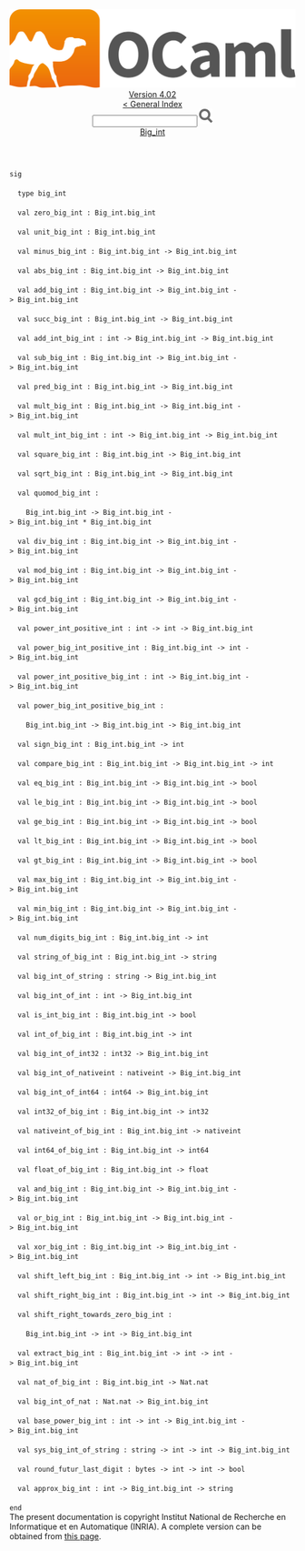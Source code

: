 <!-- ((! set title API !)) ((! set documentation !)) ((! set api !)) ((! set nobreadcrumb !)) -->
<div class="api"><header><nav class="toc brand"><a class="brand" href="https://ocaml.org/"><img src="colour-logo-gray.svg" class="svg" alt="OCaml"></a></nav><nav class="toc"><div class="toc_version"><a href="/docs" id="version-select">Version 4.02</a></div><a href="index.html">&lt; General Index</a><div class="api_search"><input type="text" name="apisearch" id="api_search" oninput="mySearch(false);" onkeypress="this.oninput();" onclick="this.oninput();" onpaste="this.oninput();">
<img src="search_icon.svg" alt="Search" class="svg" onclick="mySearch(false)"></div>
<div id="search_results"></div><div class="toc_title"><a href="Big_int.html">Big_int</a></div><ul></ul></nav></header>
<code class="code"><span class="keyword">sig</span><br>
&nbsp;&nbsp;<span class="keyword">type</span>&nbsp;big_int<br>
&nbsp;&nbsp;<span class="keyword">val</span>&nbsp;zero_big_int&nbsp;:&nbsp;<span class="constructor">Big_int</span>.big_int<br>
&nbsp;&nbsp;<span class="keyword">val</span>&nbsp;unit_big_int&nbsp;:&nbsp;<span class="constructor">Big_int</span>.big_int<br>
&nbsp;&nbsp;<span class="keyword">val</span>&nbsp;minus_big_int&nbsp;:&nbsp;<span class="constructor">Big_int</span>.big_int&nbsp;<span class="keywordsign">-&gt;</span>&nbsp;<span class="constructor">Big_int</span>.big_int<br>
&nbsp;&nbsp;<span class="keyword">val</span>&nbsp;abs_big_int&nbsp;:&nbsp;<span class="constructor">Big_int</span>.big_int&nbsp;<span class="keywordsign">-&gt;</span>&nbsp;<span class="constructor">Big_int</span>.big_int<br>
&nbsp;&nbsp;<span class="keyword">val</span>&nbsp;add_big_int&nbsp;:&nbsp;<span class="constructor">Big_int</span>.big_int&nbsp;<span class="keywordsign">-&gt;</span>&nbsp;<span class="constructor">Big_int</span>.big_int&nbsp;<span class="keywordsign">-&gt;</span>&nbsp;<span class="constructor">Big_int</span>.big_int<br>
&nbsp;&nbsp;<span class="keyword">val</span>&nbsp;succ_big_int&nbsp;:&nbsp;<span class="constructor">Big_int</span>.big_int&nbsp;<span class="keywordsign">-&gt;</span>&nbsp;<span class="constructor">Big_int</span>.big_int<br>
&nbsp;&nbsp;<span class="keyword">val</span>&nbsp;add_int_big_int&nbsp;:&nbsp;int&nbsp;<span class="keywordsign">-&gt;</span>&nbsp;<span class="constructor">Big_int</span>.big_int&nbsp;<span class="keywordsign">-&gt;</span>&nbsp;<span class="constructor">Big_int</span>.big_int<br>
&nbsp;&nbsp;<span class="keyword">val</span>&nbsp;sub_big_int&nbsp;:&nbsp;<span class="constructor">Big_int</span>.big_int&nbsp;<span class="keywordsign">-&gt;</span>&nbsp;<span class="constructor">Big_int</span>.big_int&nbsp;<span class="keywordsign">-&gt;</span>&nbsp;<span class="constructor">Big_int</span>.big_int<br>
&nbsp;&nbsp;<span class="keyword">val</span>&nbsp;pred_big_int&nbsp;:&nbsp;<span class="constructor">Big_int</span>.big_int&nbsp;<span class="keywordsign">-&gt;</span>&nbsp;<span class="constructor">Big_int</span>.big_int<br>
&nbsp;&nbsp;<span class="keyword">val</span>&nbsp;mult_big_int&nbsp;:&nbsp;<span class="constructor">Big_int</span>.big_int&nbsp;<span class="keywordsign">-&gt;</span>&nbsp;<span class="constructor">Big_int</span>.big_int&nbsp;<span class="keywordsign">-&gt;</span>&nbsp;<span class="constructor">Big_int</span>.big_int<br>
&nbsp;&nbsp;<span class="keyword">val</span>&nbsp;mult_int_big_int&nbsp;:&nbsp;int&nbsp;<span class="keywordsign">-&gt;</span>&nbsp;<span class="constructor">Big_int</span>.big_int&nbsp;<span class="keywordsign">-&gt;</span>&nbsp;<span class="constructor">Big_int</span>.big_int<br>
&nbsp;&nbsp;<span class="keyword">val</span>&nbsp;square_big_int&nbsp;:&nbsp;<span class="constructor">Big_int</span>.big_int&nbsp;<span class="keywordsign">-&gt;</span>&nbsp;<span class="constructor">Big_int</span>.big_int<br>
&nbsp;&nbsp;<span class="keyword">val</span>&nbsp;sqrt_big_int&nbsp;:&nbsp;<span class="constructor">Big_int</span>.big_int&nbsp;<span class="keywordsign">-&gt;</span>&nbsp;<span class="constructor">Big_int</span>.big_int<br>
&nbsp;&nbsp;<span class="keyword">val</span>&nbsp;quomod_big_int&nbsp;:<br>
&nbsp;&nbsp;&nbsp;&nbsp;<span class="constructor">Big_int</span>.big_int&nbsp;<span class="keywordsign">-&gt;</span>&nbsp;<span class="constructor">Big_int</span>.big_int&nbsp;<span class="keywordsign">-&gt;</span>&nbsp;<span class="constructor">Big_int</span>.big_int&nbsp;*&nbsp;<span class="constructor">Big_int</span>.big_int<br>
&nbsp;&nbsp;<span class="keyword">val</span>&nbsp;div_big_int&nbsp;:&nbsp;<span class="constructor">Big_int</span>.big_int&nbsp;<span class="keywordsign">-&gt;</span>&nbsp;<span class="constructor">Big_int</span>.big_int&nbsp;<span class="keywordsign">-&gt;</span>&nbsp;<span class="constructor">Big_int</span>.big_int<br>
&nbsp;&nbsp;<span class="keyword">val</span>&nbsp;mod_big_int&nbsp;:&nbsp;<span class="constructor">Big_int</span>.big_int&nbsp;<span class="keywordsign">-&gt;</span>&nbsp;<span class="constructor">Big_int</span>.big_int&nbsp;<span class="keywordsign">-&gt;</span>&nbsp;<span class="constructor">Big_int</span>.big_int<br>
&nbsp;&nbsp;<span class="keyword">val</span>&nbsp;gcd_big_int&nbsp;:&nbsp;<span class="constructor">Big_int</span>.big_int&nbsp;<span class="keywordsign">-&gt;</span>&nbsp;<span class="constructor">Big_int</span>.big_int&nbsp;<span class="keywordsign">-&gt;</span>&nbsp;<span class="constructor">Big_int</span>.big_int<br>
&nbsp;&nbsp;<span class="keyword">val</span>&nbsp;power_int_positive_int&nbsp;:&nbsp;int&nbsp;<span class="keywordsign">-&gt;</span>&nbsp;int&nbsp;<span class="keywordsign">-&gt;</span>&nbsp;<span class="constructor">Big_int</span>.big_int<br>
&nbsp;&nbsp;<span class="keyword">val</span>&nbsp;power_big_int_positive_int&nbsp;:&nbsp;<span class="constructor">Big_int</span>.big_int&nbsp;<span class="keywordsign">-&gt;</span>&nbsp;int&nbsp;<span class="keywordsign">-&gt;</span>&nbsp;<span class="constructor">Big_int</span>.big_int<br>
&nbsp;&nbsp;<span class="keyword">val</span>&nbsp;power_int_positive_big_int&nbsp;:&nbsp;int&nbsp;<span class="keywordsign">-&gt;</span>&nbsp;<span class="constructor">Big_int</span>.big_int&nbsp;<span class="keywordsign">-&gt;</span>&nbsp;<span class="constructor">Big_int</span>.big_int<br>
&nbsp;&nbsp;<span class="keyword">val</span>&nbsp;power_big_int_positive_big_int&nbsp;:<br>
&nbsp;&nbsp;&nbsp;&nbsp;<span class="constructor">Big_int</span>.big_int&nbsp;<span class="keywordsign">-&gt;</span>&nbsp;<span class="constructor">Big_int</span>.big_int&nbsp;<span class="keywordsign">-&gt;</span>&nbsp;<span class="constructor">Big_int</span>.big_int<br>
&nbsp;&nbsp;<span class="keyword">val</span>&nbsp;sign_big_int&nbsp;:&nbsp;<span class="constructor">Big_int</span>.big_int&nbsp;<span class="keywordsign">-&gt;</span>&nbsp;int<br>
&nbsp;&nbsp;<span class="keyword">val</span>&nbsp;compare_big_int&nbsp;:&nbsp;<span class="constructor">Big_int</span>.big_int&nbsp;<span class="keywordsign">-&gt;</span>&nbsp;<span class="constructor">Big_int</span>.big_int&nbsp;<span class="keywordsign">-&gt;</span>&nbsp;int<br>
&nbsp;&nbsp;<span class="keyword">val</span>&nbsp;eq_big_int&nbsp;:&nbsp;<span class="constructor">Big_int</span>.big_int&nbsp;<span class="keywordsign">-&gt;</span>&nbsp;<span class="constructor">Big_int</span>.big_int&nbsp;<span class="keywordsign">-&gt;</span>&nbsp;bool<br>
&nbsp;&nbsp;<span class="keyword">val</span>&nbsp;le_big_int&nbsp;:&nbsp;<span class="constructor">Big_int</span>.big_int&nbsp;<span class="keywordsign">-&gt;</span>&nbsp;<span class="constructor">Big_int</span>.big_int&nbsp;<span class="keywordsign">-&gt;</span>&nbsp;bool<br>
&nbsp;&nbsp;<span class="keyword">val</span>&nbsp;ge_big_int&nbsp;:&nbsp;<span class="constructor">Big_int</span>.big_int&nbsp;<span class="keywordsign">-&gt;</span>&nbsp;<span class="constructor">Big_int</span>.big_int&nbsp;<span class="keywordsign">-&gt;</span>&nbsp;bool<br>
&nbsp;&nbsp;<span class="keyword">val</span>&nbsp;lt_big_int&nbsp;:&nbsp;<span class="constructor">Big_int</span>.big_int&nbsp;<span class="keywordsign">-&gt;</span>&nbsp;<span class="constructor">Big_int</span>.big_int&nbsp;<span class="keywordsign">-&gt;</span>&nbsp;bool<br>
&nbsp;&nbsp;<span class="keyword">val</span>&nbsp;gt_big_int&nbsp;:&nbsp;<span class="constructor">Big_int</span>.big_int&nbsp;<span class="keywordsign">-&gt;</span>&nbsp;<span class="constructor">Big_int</span>.big_int&nbsp;<span class="keywordsign">-&gt;</span>&nbsp;bool<br>
&nbsp;&nbsp;<span class="keyword">val</span>&nbsp;max_big_int&nbsp;:&nbsp;<span class="constructor">Big_int</span>.big_int&nbsp;<span class="keywordsign">-&gt;</span>&nbsp;<span class="constructor">Big_int</span>.big_int&nbsp;<span class="keywordsign">-&gt;</span>&nbsp;<span class="constructor">Big_int</span>.big_int<br>
&nbsp;&nbsp;<span class="keyword">val</span>&nbsp;min_big_int&nbsp;:&nbsp;<span class="constructor">Big_int</span>.big_int&nbsp;<span class="keywordsign">-&gt;</span>&nbsp;<span class="constructor">Big_int</span>.big_int&nbsp;<span class="keywordsign">-&gt;</span>&nbsp;<span class="constructor">Big_int</span>.big_int<br>
&nbsp;&nbsp;<span class="keyword">val</span>&nbsp;num_digits_big_int&nbsp;:&nbsp;<span class="constructor">Big_int</span>.big_int&nbsp;<span class="keywordsign">-&gt;</span>&nbsp;int<br>
&nbsp;&nbsp;<span class="keyword">val</span>&nbsp;string_of_big_int&nbsp;:&nbsp;<span class="constructor">Big_int</span>.big_int&nbsp;<span class="keywordsign">-&gt;</span>&nbsp;string<br>
&nbsp;&nbsp;<span class="keyword">val</span>&nbsp;big_int_of_string&nbsp;:&nbsp;string&nbsp;<span class="keywordsign">-&gt;</span>&nbsp;<span class="constructor">Big_int</span>.big_int<br>
&nbsp;&nbsp;<span class="keyword">val</span>&nbsp;big_int_of_int&nbsp;:&nbsp;int&nbsp;<span class="keywordsign">-&gt;</span>&nbsp;<span class="constructor">Big_int</span>.big_int<br>
&nbsp;&nbsp;<span class="keyword">val</span>&nbsp;is_int_big_int&nbsp;:&nbsp;<span class="constructor">Big_int</span>.big_int&nbsp;<span class="keywordsign">-&gt;</span>&nbsp;bool<br>
&nbsp;&nbsp;<span class="keyword">val</span>&nbsp;int_of_big_int&nbsp;:&nbsp;<span class="constructor">Big_int</span>.big_int&nbsp;<span class="keywordsign">-&gt;</span>&nbsp;int<br>
&nbsp;&nbsp;<span class="keyword">val</span>&nbsp;big_int_of_int32&nbsp;:&nbsp;int32&nbsp;<span class="keywordsign">-&gt;</span>&nbsp;<span class="constructor">Big_int</span>.big_int<br>
&nbsp;&nbsp;<span class="keyword">val</span>&nbsp;big_int_of_nativeint&nbsp;:&nbsp;nativeint&nbsp;<span class="keywordsign">-&gt;</span>&nbsp;<span class="constructor">Big_int</span>.big_int<br>
&nbsp;&nbsp;<span class="keyword">val</span>&nbsp;big_int_of_int64&nbsp;:&nbsp;int64&nbsp;<span class="keywordsign">-&gt;</span>&nbsp;<span class="constructor">Big_int</span>.big_int<br>
&nbsp;&nbsp;<span class="keyword">val</span>&nbsp;int32_of_big_int&nbsp;:&nbsp;<span class="constructor">Big_int</span>.big_int&nbsp;<span class="keywordsign">-&gt;</span>&nbsp;int32<br>
&nbsp;&nbsp;<span class="keyword">val</span>&nbsp;nativeint_of_big_int&nbsp;:&nbsp;<span class="constructor">Big_int</span>.big_int&nbsp;<span class="keywordsign">-&gt;</span>&nbsp;nativeint<br>
&nbsp;&nbsp;<span class="keyword">val</span>&nbsp;int64_of_big_int&nbsp;:&nbsp;<span class="constructor">Big_int</span>.big_int&nbsp;<span class="keywordsign">-&gt;</span>&nbsp;int64<br>
&nbsp;&nbsp;<span class="keyword">val</span>&nbsp;float_of_big_int&nbsp;:&nbsp;<span class="constructor">Big_int</span>.big_int&nbsp;<span class="keywordsign">-&gt;</span>&nbsp;float<br>
&nbsp;&nbsp;<span class="keyword">val</span>&nbsp;and_big_int&nbsp;:&nbsp;<span class="constructor">Big_int</span>.big_int&nbsp;<span class="keywordsign">-&gt;</span>&nbsp;<span class="constructor">Big_int</span>.big_int&nbsp;<span class="keywordsign">-&gt;</span>&nbsp;<span class="constructor">Big_int</span>.big_int<br>
&nbsp;&nbsp;<span class="keyword">val</span>&nbsp;or_big_int&nbsp;:&nbsp;<span class="constructor">Big_int</span>.big_int&nbsp;<span class="keywordsign">-&gt;</span>&nbsp;<span class="constructor">Big_int</span>.big_int&nbsp;<span class="keywordsign">-&gt;</span>&nbsp;<span class="constructor">Big_int</span>.big_int<br>
&nbsp;&nbsp;<span class="keyword">val</span>&nbsp;xor_big_int&nbsp;:&nbsp;<span class="constructor">Big_int</span>.big_int&nbsp;<span class="keywordsign">-&gt;</span>&nbsp;<span class="constructor">Big_int</span>.big_int&nbsp;<span class="keywordsign">-&gt;</span>&nbsp;<span class="constructor">Big_int</span>.big_int<br>
&nbsp;&nbsp;<span class="keyword">val</span>&nbsp;shift_left_big_int&nbsp;:&nbsp;<span class="constructor">Big_int</span>.big_int&nbsp;<span class="keywordsign">-&gt;</span>&nbsp;int&nbsp;<span class="keywordsign">-&gt;</span>&nbsp;<span class="constructor">Big_int</span>.big_int<br>
&nbsp;&nbsp;<span class="keyword">val</span>&nbsp;shift_right_big_int&nbsp;:&nbsp;<span class="constructor">Big_int</span>.big_int&nbsp;<span class="keywordsign">-&gt;</span>&nbsp;int&nbsp;<span class="keywordsign">-&gt;</span>&nbsp;<span class="constructor">Big_int</span>.big_int<br>
&nbsp;&nbsp;<span class="keyword">val</span>&nbsp;shift_right_towards_zero_big_int&nbsp;:<br>
&nbsp;&nbsp;&nbsp;&nbsp;<span class="constructor">Big_int</span>.big_int&nbsp;<span class="keywordsign">-&gt;</span>&nbsp;int&nbsp;<span class="keywordsign">-&gt;</span>&nbsp;<span class="constructor">Big_int</span>.big_int<br>
&nbsp;&nbsp;<span class="keyword">val</span>&nbsp;extract_big_int&nbsp;:&nbsp;<span class="constructor">Big_int</span>.big_int&nbsp;<span class="keywordsign">-&gt;</span>&nbsp;int&nbsp;<span class="keywordsign">-&gt;</span>&nbsp;int&nbsp;<span class="keywordsign">-&gt;</span>&nbsp;<span class="constructor">Big_int</span>.big_int<br>
&nbsp;&nbsp;<span class="keyword">val</span>&nbsp;nat_of_big_int&nbsp;:&nbsp;<span class="constructor">Big_int</span>.big_int&nbsp;<span class="keywordsign">-&gt;</span>&nbsp;<span class="constructor">Nat</span>.nat<br>
&nbsp;&nbsp;<span class="keyword">val</span>&nbsp;big_int_of_nat&nbsp;:&nbsp;<span class="constructor">Nat</span>.nat&nbsp;<span class="keywordsign">-&gt;</span>&nbsp;<span class="constructor">Big_int</span>.big_int<br>
&nbsp;&nbsp;<span class="keyword">val</span>&nbsp;base_power_big_int&nbsp;:&nbsp;int&nbsp;<span class="keywordsign">-&gt;</span>&nbsp;int&nbsp;<span class="keywordsign">-&gt;</span>&nbsp;<span class="constructor">Big_int</span>.big_int&nbsp;<span class="keywordsign">-&gt;</span>&nbsp;<span class="constructor">Big_int</span>.big_int<br>
&nbsp;&nbsp;<span class="keyword">val</span>&nbsp;sys_big_int_of_string&nbsp;:&nbsp;string&nbsp;<span class="keywordsign">-&gt;</span>&nbsp;int&nbsp;<span class="keywordsign">-&gt;</span>&nbsp;int&nbsp;<span class="keywordsign">-&gt;</span>&nbsp;<span class="constructor">Big_int</span>.big_int<br>
&nbsp;&nbsp;<span class="keyword">val</span>&nbsp;round_futur_last_digit&nbsp;:&nbsp;bytes&nbsp;<span class="keywordsign">-&gt;</span>&nbsp;int&nbsp;<span class="keywordsign">-&gt;</span>&nbsp;int&nbsp;<span class="keywordsign">-&gt;</span>&nbsp;bool<br>
&nbsp;&nbsp;<span class="keyword">val</span>&nbsp;approx_big_int&nbsp;:&nbsp;int&nbsp;<span class="keywordsign">-&gt;</span>&nbsp;<span class="constructor">Big_int</span>.big_int&nbsp;<span class="keywordsign">-&gt;</span>&nbsp;string<br>
<span class="keyword">end</span></code><div class="copyright">The present documentation is copyright Institut National de Recherche en Informatique et en Automatique (INRIA). A complete version can be obtained from <a href="http://caml.inria.fr/pub/docs/manual-ocaml/">this page</a>.</div></div>
